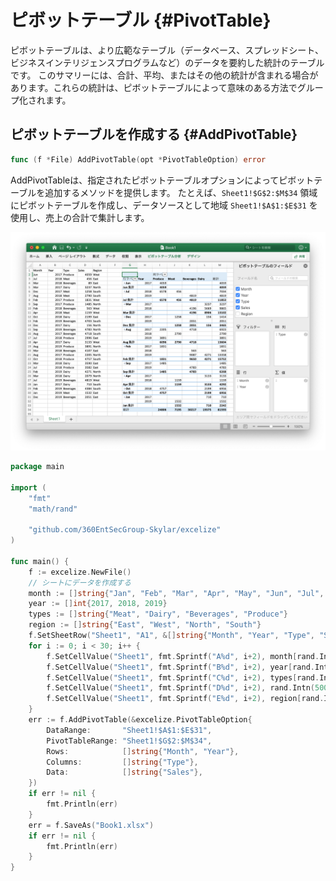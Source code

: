 # ピボットテーブル {#PivotTable}

ピボットテーブルは、より広範なテーブル（データベース、スプレッドシート、ビジネスインテリジェンスプログラムなど）のデータを要約した統計のテーブルです。 このサマリーには、合計、平均、またはその他の統計が含まれる場合があります。これらの統計は、ピボットテーブルによって意味のある方法でグループ化されます。

## ピボットテーブルを作成する {#AddPivotTable}

```go
func (f *File) AddPivotTable(opt *PivotTableOption) error
```

AddPivotTableは、指定されたピボットテーブルオプションによってピボットテーブルを追加するメソッドを提供します。 たとえば、`Sheet1!$G$2:$M$34` 領域にピボットテーブルを作成し、データソースとして地域 `Sheet1!$A$1:$E$31` を使用し、売上の合計で集計します。

<p align="center"><img width="1117" src="./images/pivot_table_01.png" alt="Go を使用して excelize でピボットテーブルを作成する"></p>

```go
package main

import (
    "fmt"
    "math/rand"

    "github.com/360EntSecGroup-Skylar/excelize"
)

func main() {
    f := excelize.NewFile()
    // シートにデータを作成する
    month := []string{"Jan", "Feb", "Mar", "Apr", "May", "Jun", "Jul", "Aug", "Sep", "Oct", "Nov", "Dec"}
    year := []int{2017, 2018, 2019}
    types := []string{"Meat", "Dairy", "Beverages", "Produce"}
    region := []string{"East", "West", "North", "South"}
    f.SetSheetRow("Sheet1", "A1", &[]string{"Month", "Year", "Type", "Sales", "Region"})
    for i := 0; i < 30; i++ {
        f.SetCellValue("Sheet1", fmt.Sprintf("A%d", i+2), month[rand.Intn(12)])
        f.SetCellValue("Sheet1", fmt.Sprintf("B%d", i+2), year[rand.Intn(3)])
        f.SetCellValue("Sheet1", fmt.Sprintf("C%d", i+2), types[rand.Intn(4)])
        f.SetCellValue("Sheet1", fmt.Sprintf("D%d", i+2), rand.Intn(5000))
        f.SetCellValue("Sheet1", fmt.Sprintf("E%d", i+2), region[rand.Intn(4)])
    }
    err := f.AddPivotTable(&excelize.PivotTableOption{
        DataRange:       "Sheet1!$A$1:$E$31",
        PivotTableRange: "Sheet1!$G$2:$M$34",
        Rows:            []string{"Month", "Year"},
        Columns:         []string{"Type"},
        Data:            []string{"Sales"},
    })
    if err != nil {
        fmt.Println(err)
    }
    err = f.SaveAs("Book1.xlsx")
    if err != nil {
        fmt.Println(err)
    }
}
```